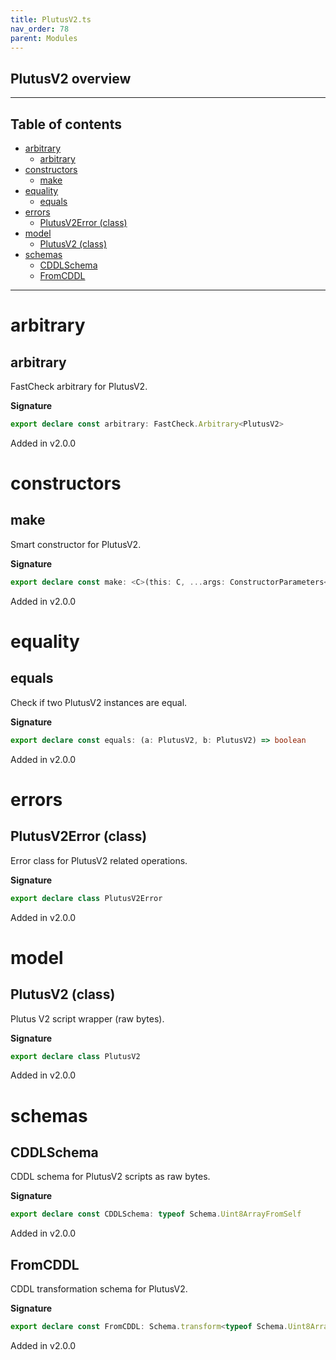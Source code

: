 ```yaml
---
title: PlutusV2.ts
nav_order: 78
parent: Modules
---
```


## PlutusV2 overview

---

<h2 class="text-delta">Table of contents</h2>

- [arbitrary](#arbitrary)
  - [arbitrary](#arbitrary-1)
- [constructors](#constructors)
  - [make](#make)
- [equality](#equality)
  - [equals](#equals)
- [errors](#errors)
  - [PlutusV2Error (class)](#plutusv2error-class)
- [model](#model)
  - [PlutusV2 (class)](#plutusv2-class)
- [schemas](#schemas)
  - [CDDLSchema](#cddlschema)
  - [FromCDDL](#fromcddl)

---

# arbitrary

## arbitrary

FastCheck arbitrary for PlutusV2.

**Signature**

```ts
export declare const arbitrary: FastCheck.Arbitrary<PlutusV2>
```

Added in v2.0.0

# constructors

## make

Smart constructor for PlutusV2.

**Signature**

```ts
export declare const make: <C>(this: C, ...args: ConstructorParameters<C>) => InstanceType<C>
```

Added in v2.0.0

# equality

## equals

Check if two PlutusV2 instances are equal.

**Signature**

```ts
export declare const equals: (a: PlutusV2, b: PlutusV2) => boolean
```

Added in v2.0.0

# errors

## PlutusV2Error (class)

Error class for PlutusV2 related operations.

**Signature**

```ts
export declare class PlutusV2Error
```

Added in v2.0.0

# model

## PlutusV2 (class)

Plutus V2 script wrapper (raw bytes).

**Signature**

```ts
export declare class PlutusV2
```

Added in v2.0.0

# schemas

## CDDLSchema

CDDL schema for PlutusV2 scripts as raw bytes.

**Signature**

```ts
export declare const CDDLSchema: typeof Schema.Uint8ArrayFromSelf
```

Added in v2.0.0

## FromCDDL

CDDL transformation schema for PlutusV2.

**Signature**

```ts
export declare const FromCDDL: Schema.transform<typeof Schema.Uint8ArrayFromSelf, typeof PlutusV2>
```

Added in v2.0.0
